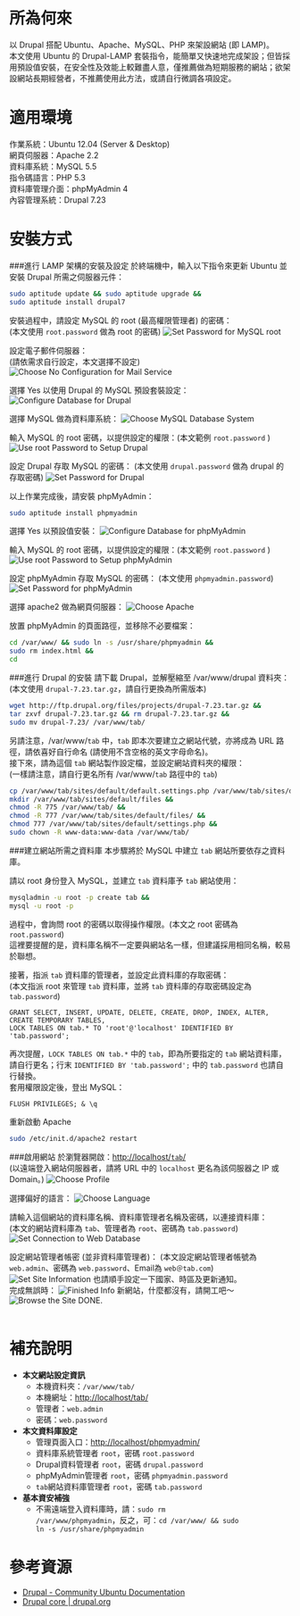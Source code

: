 所為何來
=
以 Drupal 搭配 Ubuntu、Apache、MySQL、PHP 來架設網站 (即 LAMP)。  
本文使用 Ubuntu 的 Drupal-LAMP 套裝指令，能簡單又快速地完成架設；但皆採用預設值安裝，在安全性及效能上較難盡人意，僅推薦做為短期服務的網站；欲架設網站長期經營者，不推薦使用此方法，或請自行微調各項設定。

適用環境
=
作業系統：Ubuntu 12.04 (Server & Desktop)  
網頁伺服器：Apache 2.2  
資料庫系統：MySQL 5.5  
指令碼語言：PHP 5.3  
資料庫管理介面：phpMyAdmin 4  
內容管理系統：Drupal 7.23

安裝方式
=
###進行 LAMP 架構的安裝及設定
於終端機中，輸入以下指令來更新 Ubuntu 並安裝 Drupal 所需之伺服器元件：
```bash
sudo aptitude update && sudo aptitude upgrade &&
sudo aptitude install drupal7
```
安裝過程中，請設定 MySQL 的 root (最高權限管理者) 的密碼：  
(本文使用 <code>root.password</code> 做為 root 的密碼)
![Set Password for MySQL root](https://lh5.googleusercontent.com/-C7DmC1wJ5RY/Ugxmh7Rh29I/AAAAAAAAf48/Q6kToP6w0YQ/w850-h567-no/01+Set+Password+for+MySQL+root.jpg)

設定電子郵件伺服器：  
(請依需求自行設定，本文選擇不設定)
![Choose No Configuration for Mail Service](https://lh3.googleusercontent.com/-Q_BFwKU3lHc/Ugxmhx_Do5I/AAAAAAAAf44/vzDUo7Y1jDU/w819-h546-no/02+Choose+No+configuration+for+Mail+Service.jpg)

選擇 Yes 以使用 Drupal 的 MySQL 預設套裝設定：
![Configure Database for Drupal](https://lh6.googleusercontent.com/-MbHCb1rNbRM/Ugxmhz4uzhI/AAAAAAAAf40/VBRDsFlGdwM/w787-h546-no/03+Configure+Database+for+Drupal.jpg)  

選擇 MySQL 做為資料庫系統：
![Choose MySQL Database System](https://lh3.googleusercontent.com/-1dlx88_ephk/Ugxmi90VasI/AAAAAAAAf5Q/f0w5NA5IIOY/w819-h546-no/04+Choose+MySQL+Database+Type.jpg)

輸入 MySQL 的 root 密碼，以提供設定的權限：(本文範例 <code>root.password</code> )
![Use root Password to Setup Drupal](https://lh3.googleusercontent.com/-FQKXdFSrGmg/Ugxmi7ZFS0I/AAAAAAAAf5U/WAA6m_39lc4/w819-h546-no/05+Use+root+Password+to+Setup+Drupal.jpg)

設定 Drupal 存取 MySQL 的密碼：
(本文使用 <code>drupal.password</code> 做為 drupal 的存取密碼)
![Set Password for Drupal](https://lh4.googleusercontent.com/-ZfyIxA_N4L4/Ugxmi6_WgDI/AAAAAAAAf5M/WbLdqYgfbnk/w819-h546-no/06+Set+Password+for+Drupal.jpg)

以上作業完成後，請安裝 phpMyAdmin：
```bash
sudo aptitude install phpmyadmin
```
選擇 Yes 以預設值安裝：
![Configure Database for phpMyAdmin](https://lh6.googleusercontent.com/-fgSb2S3M1yk/Ugxmjh8xWlI/AAAAAAAAf50/8PrmzAR2ufI/w819-h546-no/07+Configure+Database+for+phpMyAdmin.jpg)  

輸入 MySQL 的 root 密碼，以提供設定的權限：(本文範例 <code>root.password</code> )
![Use root Password to Setup phpMyAdmin](https://lh3.googleusercontent.com/-9dJk5jNetSI/UgxmkL2odsI/AAAAAAAAf5w/SpWE7to7aqc/w819-h546-no/08+Use+root+Password+to+Setup+phpMyAdmin.jpg)

設定 phpMyAdmin 存取 MySQL 的密碼：
(本文使用 <code>phpmyadmin.password</code>)
![Set Password for phpMyAdmin](https://lh6.googleusercontent.com/-po92ErgW2Y4/UgxmkJQ7QkI/AAAAAAAAf5s/NipA4TLvmgA/w819-h546-no/09+Set+Password+for+phpMyAdmin.jpg)

選擇 apache2 做為網頁伺服器：
![Choose Apache](https://lh5.googleusercontent.com/-ZVDE-nWWWog/Ugxmklcc32I/AAAAAAAAf54/9VaDdNfxkXk/w819-h546-no/10+Choose+Apache.jpg)

放置 phpMyAdmin 的頁面路徑，並移除不必要檔案：
```bash
cd /var/www/ && sudo ln -s /usr/share/phpmyadmin && 
sudo rm index.html && 
cd
```

###進行 Drupal 的安裝
請下載 Drupal，並解壓縮至 /var/www/drupal 資料夾：  
(本文使用 <code>drupal-7.23.tar.gz</code>，請自行更換為所需版本)
```bash
wget http://ftp.drupal.org/files/projects/drupal-7.23.tar.gz &&
tar zxvf drupal-7.23.tar.gz && rm drupal-7.23.tar.gz &&
sudo mv drupal-7.23/ /var/www/tab/
```
另請注意，/var/www/<code>tab</code> 中，<code>tab</code> 即本次要建立之網站代號，亦將成為 URL 路徑，請依喜好自行命名 (請使用不含空格的英文字母命名)。  
接下來，請為這個 <code>tab</code> 網站製作設定檔，並設定網站資料夾的權限：  
(一樣請注意，請自行更名所有 /var/www/<code>tab</code> 路徑中的 <code>tab</code>)
```bash
cp /var/www/tab/sites/default/default.settings.php /var/www/tab/sites/default/settings.php && 
mkdir /var/www/tab/sites/default/files && 
chmod -R 775 /var/www/tab/ && 
chmod -R 777 /var/www/tab/sites/default/files/ && 
chmod 777 /var/www/tab/sites/default/settings.php && 
sudo chown -R www-data:www-data /var/www/tab/
```


###建立網站所需之資料庫
本步驟將於 MySQL 中建立 <code>tab</code> 網站所要依存之資料庫。  
  
請以 root 身份登入 MySQL，並建立 <code>tab</code> 資料庫予 <code>tab</code> 網站使用：
```bash
mysqladmin -u root -p create tab && 
mysql -u root -p
```
過程中，會詢問 root 的密碼以取得操作權限。(本文之 root 密碼為 <code>root.password</code>)  
這裡要提醒的是，資料庫名稱不一定要與網站名一樣，但建議採用相同名稱，較易於聯想。  
  
接著，指派 <code>tab</code> 資料庫的管理者，並設定此資料庫的存取密碼：  
(本文指派 root 來管理 <code>tab</code> 資料庫，並將 <code>tab</code> 資料庫的存取密碼設定為 <code>tab.password</code>)
```mysql
GRANT SELECT, INSERT, UPDATE, DELETE, CREATE, DROP, INDEX, ALTER, CREATE TEMPORARY TABLES, 
LOCK TABLES ON tab.* TO 'root'@'localhost' IDENTIFIED BY 'tab.password';
```
再次提醒，<code>LOCK TABLES ON tab.*</code> 中的 <code>tab</code>，即為所要指定的 <code>tab</code> 網站資料庫，請自行更名；行末 <code>IDENTIFIED BY 'tab.password';</code> 中的 <code>tab.password</code> 也請自行替換。  
套用權限設定後，登出 MySQL：
```mysql
FLUSH PRIVILEGES; & \q
```
重新啟動 Apache
```bash
sudo /etc/init.d/apache2 restart
```

###啟用網站
於瀏覽器開啟：[http://localhost/<code>tab</code>/](http://localhost/tab/)  
(以遠端登入網站伺服器者，請將 URL 中的 <code>localhost</code> 更名為該伺服器之 IP 或 Domain。)
![Choose Profile](https://lh5.googleusercontent.com/-DT3tbGbLDC4/UgxmlX95lqI/AAAAAAAAf6Q/TY7d7fgOW6g/w918-h487-no/11+Choose+Profile.jpg)
   
選擇偏好的語言：
![Choose Language](https://lh3.googleusercontent.com/-i2cdLfsEUZo/UgxmlXgbJoI/AAAAAAAAf6M/FAj_hY9iiFg/w918-h487-no/12+Choose+Language.jpg)

請輸入這個網站的資料庫名稱、資料庫管理者名稱及密碼，以連接資料庫：  
(本文的網站資料庫為 <code>tab</code>、管理者為 <code>root</code>、密碼為 <code>tab.password</code>)
![Set Connection to Web Database](https://lh3.googleusercontent.com/-F0LiFPF5ywQ/UgxmlYigh7I/AAAAAAAAf6I/YPtFA6W2kEw/w887-h546-no/13+Set+Connection+to+Web+Database.jpg)
  
設定網站管理者帳密 (並非資料庫管理者)：
(本文設定網站管理者帳號為 <code>web.admin</code>、密碼為 <code>web.password</code>、Email為 <code>web＠tab.com</code>)
![Set Site Information](https://lh5.googleusercontent.com/-Vqx6SqQVh6M/UgxmmU24B9I/AAAAAAAAf6s/qphUHeHY92A/w384-h546-no/14+Set+Site+Information.jpg)
也請順手設定一下國家、時區及更新通知。  
完成無誤時：
![Finished Info](https://lh5.googleusercontent.com/-mwg5ytSXjRc/UgxmmfnSCGI/AAAAAAAAf6k/z4B-SRMDg_Y/w918-h479-no/15+Finished+Info.jpg)
新網站，什麼都沒有，請開工吧～
![Browse the Site](https://lh3.googleusercontent.com/-mpjYLzMoj3s/UgxmmU0G29I/AAAAAAAAf6g/YlvjqSHa4a4/w816-h546-no/16+Browse+the+Site.jpg)
DONE.
<br>
<br>

補充說明
=
* **本文網站設定資訊**
  * 本機資料夾：<code>/var/www/tab/</code>
  * 本機網址：[http://localhost/tab/](http://localhost/tab/)
  * 管理者：<code>web.admin</code>
  * 密碼：<code>web.password</code>
* **本文資料庫設定**
  * 管理頁面入口：[http://localhost/phpmyadmin/](http://localhost/phpmyadmin/)
  * 資料庫系統管理者 <code>root</code>，密碼 <code>root.password</code>
  * Drupal資料管理者 <code>root</code>，密碼 <code>drupal.password</code>
  * phpMyAdmin管理者 <code>root</code>，密碼 <code>phpmyadmin.password</code>
  * <code>tab</code>網站資料庫管理者 <code>root</code>，密碼 <code>tab.password</code>
* **基本資安補強**
  * 不需遠端登入資料庫時，請：<code>sudo rm /var/www/phpmyadmin</code>，反之，可：<code>cd /var/www/ && sudo ln -s /usr/share/phpmyadmin</code>

參考資源
=
* [Drupal - Community Ubuntu Documentation](https://help.ubuntu.com/community/Drupal)
* [Drupal core | drupal.org](https://drupal.org/project/drupal)

